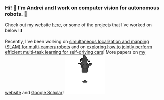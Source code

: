 ### Hi! 👋 I'm Andrei and I work on computer vision for autonomous robots. 🤖

Check out my website [here](andreibarsan.github.io), or some of the projects that I've worked on below! ⬇️

Recently, I've been working on [simultaneous localization and mapping (SLAM) for multi-camera robots](https://arxiv.org/abs/2101.06562) and on [exploring how to jointly perform efficient multi-task learning for self-driving cars](https://arxiv.org/abs/2101.06720)! More papers on [my website](andreibarsan.github.io) and [Google Scholar](https://scholar.google.com/citations?hl=en&user=nOj2GykAAAAJ)!
![bouncing blob says hi!](blob.gif)
<!--
**AndreiBarsan/andreibarsan** is a ✨ _special_ ✨ repository because its `README.md` (this file) appears on your GitHub profile.

Here are some ideas to get you started:

- 🔭 I’m currently working on ...
- 🌱 I’m currently learning ...
- 👯 I’m looking to collaborate on ...
- 🤔 I’m looking for help with ...
- 💬 Ask me about ...
- 📫 How to reach me: ...
- 😄 Pronouns: ...
- ⚡ Fun fact: ...
-->

